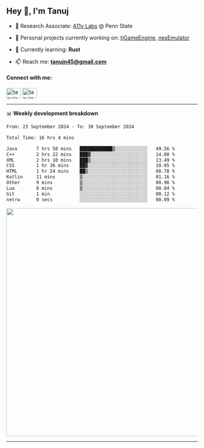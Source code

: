 <h2>Hey 👋, I'm Tanuj</h2>

- 🔬 Research Associate: [A11y Labs](https://a11y.ist.psu.edu/) @ Penn State 

- 🔭 Personal projects currently working on: [tjGameEngine](https://github.com/tanujn45/tjGameEngine), [nesEmulator](https://github.com/tanujn45/nesEmulator)

- 🌱 Currently learning: **Rust**

- 📫 Reach me: **tanujn45@gmail.com**

<h4 align="left">Connect with me:</h4>
<p align="left">
<a href="https://twitter.com/tanujn45" target="blank"><img align="center" src="https://raw.githubusercontent.com/rahuldkjain/github-profile-readme-generator/master/src/images/icons/Social/twitter.svg" alt="tanujn45" height="28" width="38" /></a>
<a href="https://linkedin.com/in/tanujn45" target="blank"><img align="center" src="https://raw.githubusercontent.com/rahuldkjain/github-profile-readme-generator/master/src/images/icons/Social/linked-in-alt.svg" alt="tanujn45" height="28" width="38" /></a>
</p>

-------

📊 **Weekly development breakdown**
<!--START_SECTION:waka-->

```txt
From: 23 September 2024 - To: 30 September 2024

Total Time: 16 hrs 4 mins

Java       7 hrs 58 mins   ████████████▒░░░░░░░░░░░░   49.56 %
C++        2 hrs 22 mins   ███▓░░░░░░░░░░░░░░░░░░░░░   14.80 %
XML        2 hrs 10 mins   ███▒░░░░░░░░░░░░░░░░░░░░░   13.49 %
CSS        1 hr 36 mins    ██▓░░░░░░░░░░░░░░░░░░░░░░   10.05 %
HTML       1 hr 24 mins    ██▒░░░░░░░░░░░░░░░░░░░░░░   08.78 %
Kotlin     11 mins         ▒░░░░░░░░░░░░░░░░░░░░░░░░   01.16 %
Other      9 mins          ▒░░░░░░░░░░░░░░░░░░░░░░░░   00.96 %
Lua        8 mins          ▒░░░░░░░░░░░░░░░░░░░░░░░░   00.84 %
Git        1 min           ░░░░░░░░░░░░░░░░░░░░░░░░░   00.12 %
netrw      0 secs          ░░░░░░░░░░░░░░░░░░░░░░░░░   00.09 %
```

<!--END_SECTION:waka-->

<img src="https://wakatime.com/share/@018e9abd-1aa4-4aa6-9db7-5ca3b999e810/4650b67a-98aa-46b4-b598-3d8a2451f0df.svg" width="600"/>

-------
